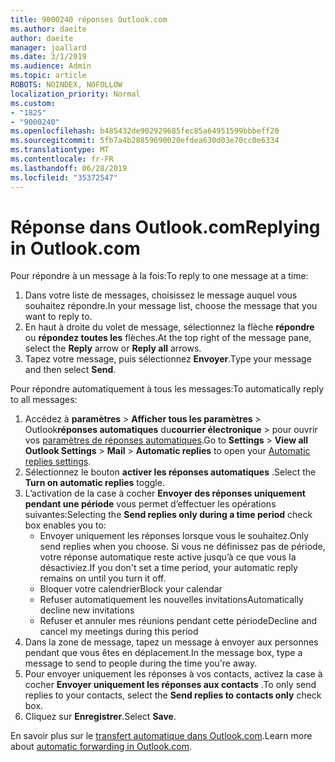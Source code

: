 ```yaml
---
title: 9000240 réponses Outlook.com
ms.author: daeite
author: daeite
manager: joallard
ms.date: 3/1/2019
ms.audience: Admin
ms.topic: article
ROBOTS: NOINDEX, NOFOLLOW
localization_priority: Normal
ms.custom:
- "1825"
- "9000240"
ms.openlocfilehash: b485432de902929685fec85a64951599bbbeff20
ms.sourcegitcommit: 5fb7a4b28859690020efdea630d03e70cc0e6334
ms.translationtype: MT
ms.contentlocale: fr-FR
ms.lasthandoff: 06/28/2019
ms.locfileid: "35372547"
---
```

# <a name="replying-in-outlookcom"></a><span data-ttu-id="6b7a6-102">Réponse dans Outlook.com</span><span class="sxs-lookup"><span data-stu-id="6b7a6-102">Replying in Outlook.com</span></span>

<span data-ttu-id="6b7a6-103">Pour répondre à un message à la fois:</span><span class="sxs-lookup"><span data-stu-id="6b7a6-103">To reply to one message at a time:</span></span>

1. <span data-ttu-id="6b7a6-104">Dans votre liste de messages, choisissez le message auquel vous souhaitez répondre.</span><span class="sxs-lookup"><span data-stu-id="6b7a6-104">In your message list, choose the message that you want to reply to.</span></span>
2. <span data-ttu-id="6b7a6-105">En haut à droite du volet de message, sélectionnez la flèche **répondre** ou **répondez toutes les** flèches.</span><span class="sxs-lookup"><span data-stu-id="6b7a6-105">At the top right of the message pane, select the **Reply** arrow or **Reply all** arrows.</span></span>
3. <span data-ttu-id="6b7a6-106">Tapez votre message, puis sélectionnez **Envoyer**.</span><span class="sxs-lookup"><span data-stu-id="6b7a6-106">Type your message and then select **Send**.</span></span>

<span data-ttu-id="6b7a6-107">Pour répondre automatiquement à tous les messages:</span><span class="sxs-lookup"><span data-stu-id="6b7a6-107">To automatically reply to all messages:</span></span>

1. <span data-ttu-id="6b7a6-108">Accédez à **paramètres** > **Afficher tous les paramètres** > Outlook**réponses automatiques** du**courrier électronique** > pour ouvrir vos [paramètres de réponses automatiques](https://outlook.live.com/mail/options/mail/automaticReplies).</span><span class="sxs-lookup"><span data-stu-id="6b7a6-108">Go to **Settings** > **View all Outlook Settings** > **Mail** > **Automatic replies** to open your [Automatic replies settings](https://outlook.live.com/mail/options/mail/automaticReplies).</span></span>
2. <span data-ttu-id="6b7a6-109">Sélectionnez le bouton **activer les réponses automatiques** .</span><span class="sxs-lookup"><span data-stu-id="6b7a6-109">Select the **Turn on automatic replies** toggle.</span></span>
3. <span data-ttu-id="6b7a6-110">L’activation de la case à cocher **Envoyer des réponses uniquement pendant une période** vous permet d’effectuer les opérations suivantes:</span><span class="sxs-lookup"><span data-stu-id="6b7a6-110">Selecting the **Send replies only during a time period** check box enables you to:</span></span>
    - <span data-ttu-id="6b7a6-111">Envoyer uniquement les réponses lorsque vous le souhaitez.</span><span class="sxs-lookup"><span data-stu-id="6b7a6-111">Only send replies when you choose.</span></span> <span data-ttu-id="6b7a6-112">Si vous ne définissez pas de période, votre réponse automatique reste active jusqu’à ce que vous la désactiviez.</span><span class="sxs-lookup"><span data-stu-id="6b7a6-112">If you don't set a time period, your automatic reply remains on until you turn it off.</span></span>
    - <span data-ttu-id="6b7a6-113">Bloquer votre calendrier</span><span class="sxs-lookup"><span data-stu-id="6b7a6-113">Block your calendar</span></span>
    - <span data-ttu-id="6b7a6-114">Refuser automatiquement les nouvelles invitations</span><span class="sxs-lookup"><span data-stu-id="6b7a6-114">Automatically decline new invitations</span></span>
    - <span data-ttu-id="6b7a6-115">Refuser et annuler mes réunions pendant cette période</span><span class="sxs-lookup"><span data-stu-id="6b7a6-115">Decline and cancel my meetings during this period</span></span>
4. <span data-ttu-id="6b7a6-116">Dans la zone de message, tapez un message à envoyer aux personnes pendant que vous êtes en déplacement.</span><span class="sxs-lookup"><span data-stu-id="6b7a6-116">In the message box, type a message to send to people during the time you're away.</span></span>
5. <span data-ttu-id="6b7a6-117">Pour envoyer uniquement les réponses à vos contacts, activez la case à cocher **Envoyer uniquement les réponses aux contacts** .</span><span class="sxs-lookup"><span data-stu-id="6b7a6-117">To only send replies to your contacts, select the **Send replies to contacts only** check box.</span></span>
6. <span data-ttu-id="6b7a6-118">Cliquez sur **Enregistrer**.</span><span class="sxs-lookup"><span data-stu-id="6b7a6-118">Select **Save**.</span></span>

<span data-ttu-id="6b7a6-119">En savoir plus sur le [transfert automatique dans Outlook.com](https://support.office.com/article/14614626-9855-48dc-a986-dec81d07b1a0).</span><span class="sxs-lookup"><span data-stu-id="6b7a6-119">Learn more about [automatic forwarding in Outlook.com](https://support.office.com/article/14614626-9855-48dc-a986-dec81d07b1a0).</span></span>